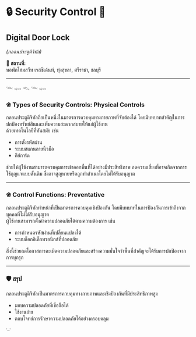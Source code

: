 # 🔒 Security Control 🔑  
## **Digital Door Lock**  
*(กลอนประตูดิจิทัล)*  

**📍 สถานที่:**  
หอพักโฮมสวีท เรสซิเด้นท์, ทุ่งสุขลา, ศรีราชา, ชลบุรี  

---

𓆝 𓆟 𓆞 𓆝 𓆟  

### ❀ **Types of Security Controls: Physical Controls**  
กลอนประตูดิจิทัลถือเป็นหนึ่งในมาตรการควบคุมทางกายภาพที่จับต้องได้ โดยมีบทบาทสำคัญในการปกป้องทรัพย์สินและเพิ่มความสะดวกสบายให้แก่ผู้ใช้งาน  
ด้วยเทคโนโลยีที่ทันสมัย เช่น  

- การตั้งรหัสผ่าน  
- ระบบสแกนลายนิ้วมือ  
- คีย์การ์ด  

ช่วยให้ผู้ใช้งานสามารถควบคุมการเข้าออกพื้นที่ได้อย่างมีประสิทธิภาพ ลดความเสี่ยงที่อาจเกิดจากการใช้กุญแจแบบดั้งเดิม ซึ่งอาจสูญหายหรือถูกทำสำเนาโดยไม่ได้รับอนุญาต  

---

### ❀ **Control Functions: Preventative**  
กลอนประตูดิจิทัลทำหน้าที่เป็นมาตรการควบคุมเชิงป้องกัน โดยมีบทบาทในการป้องกันการเข้าถึงจากบุคคลที่ไม่ได้รับอนุญาต  
ผู้ใช้งานสามารถตั้งค่าความปลอดภัยได้ตามความต้องการ เช่น  

- การกำหนดรหัสผ่านที่เปลี่ยนแปลงได้  
- ระบบล็อกอิเล็กทรอนิกส์ที่ปลอดภัย  

สิ่งนี้ช่วยลดโอกาสการละเมิดความปลอดภัยและสร้างความมั่นใจว่าพื้นที่สำคัญจะได้รับการปกป้องจากการบุกรุก  

---

### 🛡️ **สรุป**  
กลอนประตูดิจิทัลเป็นมาตรการควบคุมทางกายภาพและเชิงป้องกันที่มีประสิทธิภาพสูง  
- มอบความปลอดภัยที่เชื่อถือได้  
- ใช้งานง่าย  
- ตอบโจทย์การรักษาความปลอดภัยได้อย่างครอบคลุม  

˙ᵕ˙
